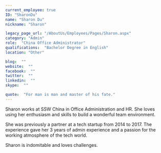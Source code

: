```yaml
---
current_employee: true
ID: "SharonDu"
name: "Sharon Du"
nickname: "Sharon"

legacy_page_url: "/AboutUs/Employees/Pages/Sharon.aspx"
category: "Admin"
role:  "China Office Administrator"
qualifications:  "Bachelor Degree in English"
location: "Other"

blog:  ""
website:  ""
facebook:  ""
twitter:  ""
linkedin:  ""
skype:  ""

quote:  "For man is man and master of his fate."
---
```


Sharon works at SSW China in Office Administration and HR. She loves using her enthusiasm and skills to build a wonderful team environment.  

She was previously a partner at a tech startup from 2014 to 2017. The experience gave her 3 years of admin experience and a passion for the working atmosphere of the tech world.  

Sharon is indomitable and loves challenges.   